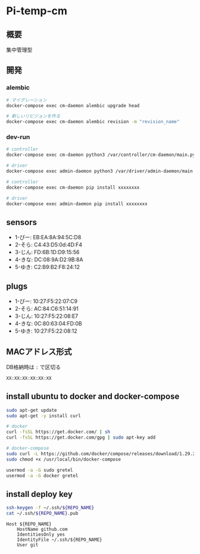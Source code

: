 # Pi-temp-cm

## 概要

集中管理型

## 開発

### alembic

```bash
# マイグレーション
docker-compose exec cm-daemon alembic upgrade head

# 新しいリビジョンを作る
docker-compose exec cm-daemon alembic revision -m "revision_name"
```

### dev-run

```bash
# controller
docker-compose exec cm-daemon python3 /var/controller/cm-daemon/main.py

# driver
docker-compose exec admin-daemon python3 /var/driver/admin-daemon/main.py
```


```bash
# controller
docker-compose exec cm-daemon pip install xxxxxxxx

# driver
docker-compose exec admin-daemon pip install xxxxxxxx
```


## sensors

- 1-ぴー: EB:EA:8A:94:5C:D8
- 2-そら: C4:43:D5:0d:4D:F4
- 3-じん: FD:6B:1D:D9:15:56
- 4-きな: DC:08:9A:D2:9B:8A
- 5-ゆき: C2:B9:B2:F8:24:12

## plugs

- 1-ぴー: 10:27:F5:22:07:C9
- 2-そら: AC:84:C6:51:14:91
- 3-じん: 10:27:F5:22:08:E7
- 4-きな: 0C:80:63:04:FD:0B
- 5-ゆき: 10:27:F5:22:08:12


## MACアドレス形式

DB格納時は `:` で区切る

```plaintext
XX:XX:XX:XX:XX:XX
```

## install ubuntu to docker and docker-compose

```bash
sudo apt-get update
sudo apt-get -y install curl

# docker
curl -fsSL https://get.docker.com/ | sh
curl -fsSL https://get.docker.com/gpg | sudo apt-key add

# docker-compose
sudo curl -L https://github.com/docker/compose/releases/download/1.29.2/docker-compose-`uname -s`-`uname -m` -o /usr/local/bin/docker-compose
sudo chmod +x /usr/local/bin/docker-compose

usermod -a -G sudo gretel
usermod -a -G docker gretel
```

## install deploy key

```bash
ssh-keygen -f ~/.ssh/${REPO_NAME}
cat ~/.ssh/${REPO_NAME}.pub
```

```ssh-config:~/.ssh/config
Host ${REPO_NAME}
    HostName github.com
    IdentitiesOnly yes
    IdentityFile ~/.ssh/${REPO_NAME}
    User git
```
